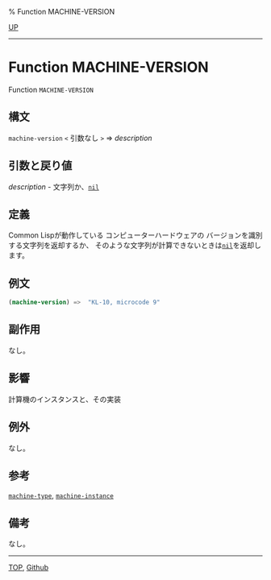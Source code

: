 % Function MACHINE-VERSION

[UP](25.2.html)  

---

# Function **MACHINE-VERSION**


Function `MACHINE-VERSION`


## 構文

`machine-version` `<` 引数なし `>` => *description*


## 引数と戻り値

*description* - 文字列か、[`nil`](5.3.nil-variable.html)


## 定義

Common Lispが動作している
コンピューターハードウェアの
バージョンを識別する文字列を返却するか、
そのような文字列が計算できないときは[`nil`](5.3.nil-variable.html)を返却します。


## 例文

```lisp
(machine-version) =>  "KL-10, microcode 9"
```


## 副作用

なし。


## 影響

計算機のインスタンスと、その実装


## 例外

なし。


## 参考

[`machine-type`](25.2.machine-type.html),
[`machine-instance`](25.2.machine-instance.html)


## 備考

なし。


---
[TOP](index.html),  [Github](https://github.com/nptcl/npt-japanese)

